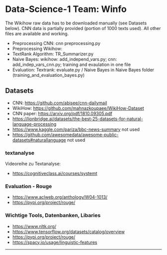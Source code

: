 # Data-Science-1 Team: Winfo
The Wikihow raw data has to be downloaded manually (see Datasets below).
CNN data is partially provided (portion of 1000 texts used).
All other files are available and working.
* Preprocessing CNN: cnn preprocessing.py
* Preprocessing Wikihow:
* TextRank Algorithm: TR_Summarizer.py
* Naive Bayes: wikihow: add_independ_vars.py; cnn: add_indep_vars_cnn.py; training and evaulation in one file
* Evaluation: Textrank: evaluate.py / Naive Bayes in Naive Bayes folder (training_and_evaluation_bayes.py)


## Datasets
* CNN: https://github.com/abisee/cnn-dailymail
* WikiHow: https://github.com/mahnazkoupaee/WikiHow-Dataset
* CNN paper: https://arxiv.org/pdf/1810.09305.pdf
* https://lionbridge.ai/datasets/the-best-25-datasets-for-natural-language-processing
* https://www.kaggle.com/pariza/bbc-news-summary not used
* https://github.com/awesomedata/awesome-public-datasets#naturallanguage not used

### textanalyse
Videoreihe zu Textanalyse:
* https://cognitiveclass.ai/courses/systemt

### Evaluation - Rouge
* https://www.aclweb.org/anthology/W04-1013/
* https://pypi.org/project/rouge/

### Wichtige Tools, Datenbanken, Libaries
* https://www.nltk.org/
* https://www.tensorflow.org/datasets/catalog/overview
* https://pypi.org/project/rouge/
* https://spacy.io/usage/linguistic-features


_________________________________________________________


